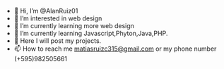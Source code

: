 - 👋 Hi, I’m @AlanRuiz01
- 👀 I’m interested in web design
- 🌱 I’m currently learning more web design
- 🌱 I’m currently learning Javascript,Phyton,Java,PHP.
- 💞️ Here I will post my projects.
- 📫 How to reach me matiasruizc315@gmail.com or my phone number (+595)982505661

<!---
AlanRuiz01/AlanRuiz01 is a ✨ special ✨ repository because its `README.md` (this file) appears on your GitHub profile.
You can click the Preview link to take a look at your changes.
--->
